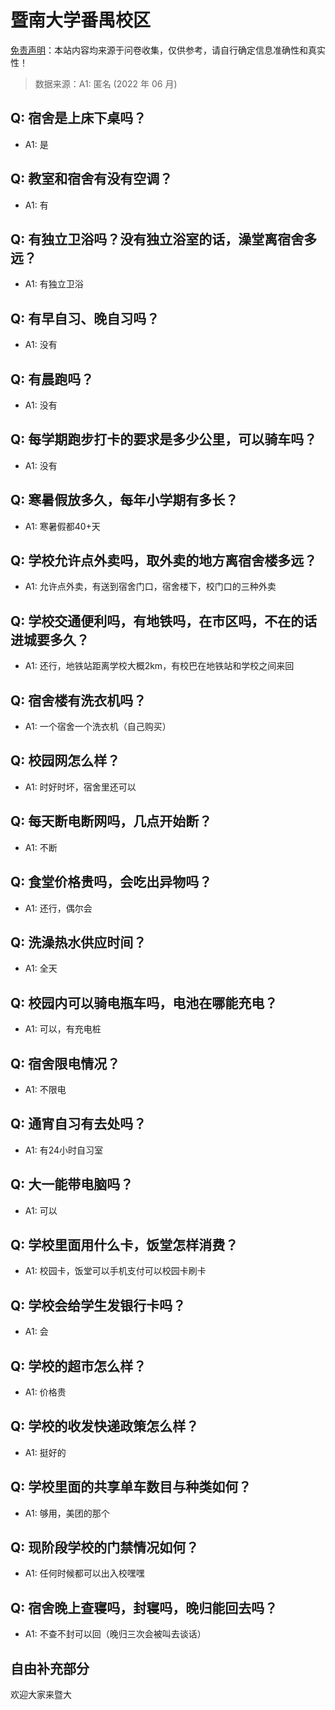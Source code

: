 # 暨南大学番禺校区

[免责声明](https://colleges.chat/#_3)：本站内容均来源于问卷收集，仅供参考，请自行确定信息准确性和真实性！

> 数据来源：A1: 匿名 (2022 年 06 月)

## Q: 宿舍是上床下桌吗？

- A1: 是

## Q: 教室和宿舍有没有空调？

- A1: 有

## Q: 有独立卫浴吗？没有独立浴室的话，澡堂离宿舍多远？

- A1: 有独立卫浴

## Q: 有早自习、晚自习吗？

- A1: 没有

## Q: 有晨跑吗？

- A1: 没有

## Q: 每学期跑步打卡的要求是多少公里，可以骑车吗？

- A1: 没有

## Q: 寒暑假放多久，每年小学期有多长？

- A1: 寒暑假都40+天

## Q: 学校允许点外卖吗，取外卖的地方离宿舍楼多远？

- A1: 允许点外卖，有送到宿舍门口，宿舍楼下，校门口的三种外卖

## Q: 学校交通便利吗，有地铁吗，在市区吗，不在的话进城要多久？

- A1: 还行，地铁站距离学校大概2km，有校巴在地铁站和学校之间来回

## Q: 宿舍楼有洗衣机吗？

- A1: 一个宿舍一个洗衣机（自己购买）

## Q: 校园网怎么样？

- A1: 时好时坏，宿舍里还可以

## Q: 每天断电断网吗，几点开始断？

- A1: 不断

## Q: 食堂价格贵吗，会吃出异物吗？

- A1: 还行，偶尔会

## Q: 洗澡热水供应时间？

- A1: 全天

## Q: 校园内可以骑电瓶车吗，电池在哪能充电？

- A1: 可以，有充电桩

## Q: 宿舍限电情况？

- A1: 不限电

## Q: 通宵自习有去处吗？

- A1: 有24小时自习室

## Q: 大一能带电脑吗？

- A1: 可以

## Q: 学校里面用什么卡，饭堂怎样消费？

- A1: 校园卡，饭堂可以手机支付可以校园卡刷卡

## Q: 学校会给学生发银行卡吗？

- A1: 会

## Q: 学校的超市怎么样？

- A1: 价格贵

## Q: 学校的收发快递政策怎么样？

- A1: 挺好的

## Q: 学校里面的共享单车数目与种类如何？

- A1: 够用，美团的那个

## Q: 现阶段学校的门禁情况如何？

- A1: 任何时候都可以出入校嘿嘿

## Q: 宿舍晚上查寝吗，封寝吗，晚归能回去吗？

- A1: 不查不封可以回（晚归三次会被叫去谈话）

## 自由补充部分

欢迎大家来暨大